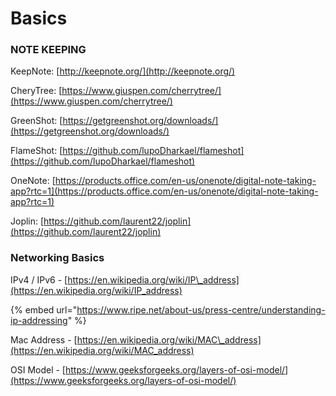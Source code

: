 # Basics

### NOTE KEEPING

KeepNote: [http://keepnote.org/](http://keepnote.org/)

CheryTree: [https://www.giuspen.com/cherrytree/](https://www.giuspen.com/cherrytree/)

GreenShot: [https://getgreenshot.org/downloads/](https://getgreenshot.org/downloads/)

FlameShot: [https://github.com/lupoDharkael/flameshot](https://github.com/lupoDharkael/flameshot)

OneNote: [https://products.office.com/en-us/onenote/digital-note-taking-app?rtc=1](https://products.office.com/en-us/onenote/digital-note-taking-app?rtc=1)

Joplin: [https://github.com/laurent22/joplin](https://github.com/laurent22/joplin)

### Networking Basics

IPv4 / IPv6 - [https://en.wikipedia.org/wiki/IP\_address](https://en.wikipedia.org/wiki/IP_address)



{% embed url="https://www.ripe.net/about-us/press-centre/understanding-ip-addressing" %}

Mac Address - [https://en.wikipedia.org/wiki/MAC\_address](https://en.wikipedia.org/wiki/MAC_address)

OSI Model - [https://www.geeksforgeeks.org/layers-of-osi-model/](https://www.geeksforgeeks.org/layers-of-osi-model/)





